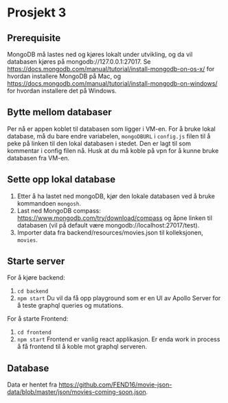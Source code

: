# Prosjekt 3

## Prerequisite

MongoDB må lastes ned og kjøres lokalt under utvikling, og da vil databasen kjøres på mongodb://127.0.0.1:27017. Se https://docs.mongodb.com/manual/tutorial/install-mongodb-on-os-x/ for hvordan installere MongoDB på Mac, og https://docs.mongodb.com/manual/tutorial/install-mongodb-on-windows/ for hvordan installere det på Windows.

## Bytte mellom databaser

Per nå er appen koblet til databasen som ligger i VM-en. For å bruke lokal database, må du bare endre variabelen, `mongoDBURL` i `config.js` filen til å peke på linken til den lokal databasen i stedet. Den er lagt til som kommentar i config filen nå.
Husk at du må koble på vpn for å kunne bruke databasen fra VM-en.

## Sette opp lokal database

1. Etter å ha lastet ned mongoDB, kjør den lokale databasen ved å bruke kommandoen `mongosh`.
2. Last ned MongoDB compass: https://www.mongodb.com/try/download/compass og åpne linken til databasen (vil på default være mongodb://localhost:27017/test).
3. Importer data fra backend/resources/movies.json til kolleksjonen, `movies`.

## Starte server

For å kjøre backend:

1.  `cd backend`
2.  `npm start`
    Du vil da få opp playground som er en UI av Apollo Server for å teste graphql queries og mutations.

For å starte Frontend:

1. `cd frontend`
2. `npm start`
   Frontend er vanlig react applikasjon. Er enda work in process å få frontend til å koble mot graphql serveren.

## Database

Data er hentet fra https://github.com/FEND16/movie-json-data/blob/master/json/movies-coming-soon.json.
